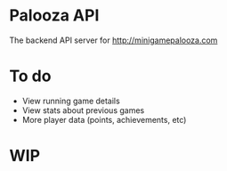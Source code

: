 Palooza API
===
The backend API server for http://minigamepalooza.com

To do
===
- View running game details
- View stats about previous games
- More player data (points, achievements, etc)

WIP
===
